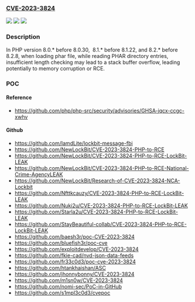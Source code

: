 ### [CVE-2023-3824](https://cve.mitre.org/cgi-bin/cvename.cgi?name=CVE-2023-3824)
![](https://img.shields.io/static/v1?label=Product&message=PHP&color=blue)
![](https://img.shields.io/static/v1?label=Version&message=n%2Fa&color=blue)
![](https://img.shields.io/static/v1?label=Vulnerability&message=CWE-119%20Improper%20Restriction%20of%20Operations%20within%20the%20Bounds%20of%20a%20Memory%20Buffer&color=brighgreen)

### Description

In PHP version 8.0.* before 8.0.30,  8.1.* before 8.1.22, and 8.2.* before 8.2.8, when loading phar file, while reading PHAR directory entries, insufficient length checking may lead to a stack buffer overflow, leading potentially to memory corruption or RCE. 

### POC

#### Reference
- https://github.com/php/php-src/security/advisories/GHSA-jqcx-ccgc-xwhv

#### Github
- https://github.com/IamdLite/lockbit-message-fbi
- https://github.com/NewLockBit/CVE-2023-3824-PHP-to-RCE
- https://github.com/NewLockBit/CVE-2023-3824-PHP-to-RCE-LockBit-LEAK
- https://github.com/NewLockBit/CVE-2023-3824-PHP-to-RCE-National-Crime-AgencyLEAK
- https://github.com/NewLockBit/Research-of-CVE-2023-3824-NCA-Lockbit
- https://github.com/Nfttkcauzy/CVE-2023-3824-PHP-to-RCE-LockBit-LEAK
- https://github.com/Nuki2u/CVE-2023-3824-PHP-to-RCE-LockBit-LEAK
- https://github.com/Starla2u/CVE-2023-3824-PHP-to-RCE-LockBit-LEAK
- https://github.com/StayBeautiful-collab/CVE-2023-3824-PHP-to-RCE-LockBit-LEAK
- https://github.com/baesh3r/poc-CVE-2023-3824
- https://github.com/bluefish3r/poc-cve
- https://github.com/exploitdevelop/CVE-2023-3824
- https://github.com/fkie-cad/nvd-json-data-feeds
- https://github.com/fr33c0d3/poc-cve-2023-3824
- https://github.com/htankhaishan/ASC
- https://github.com/jhonnybonny/CVE-2023-3824
- https://github.com/m1sn0w/CVE-2023-3824
- https://github.com/nomi-sec/PoC-in-GitHub
- https://github.com/s1mpl3c0d3/cvepoc

